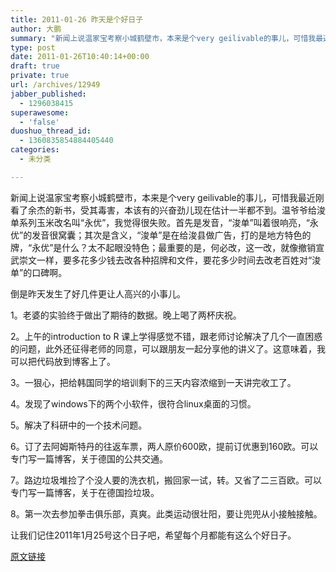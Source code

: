 ```yaml
---
title: 2011-01-26 昨天是个好日子
author: 大鹏
summary: "新闻上说温家宝考察小城鹤壁市，本来是个very geilivable的事儿，可惜我最近刚看了余杰的新书，受其毒害，本该有的兴奋劲儿现在估计一半都不到。温爷爷给浚单系列玉米改名叫“永优”，我觉得很失败。首先是发音，“浚单”叫着很响亮，“永优”的发音很窝囊；其次是含义，“浚单”是在给浚县做广告，打的是地方特色的牌，“永优”是什么？太不起眼没特色；最重要的是，何必改，这一改，就像撤销宣武崇文一样，要多花多少钱去改各种招牌和文件，要花多少时间去改老百姓对“浚单”的口碑啊。"
type: post
date: 2011-01-26T10:40:14+00:00
draft: true
private: true
url: /archives/12949
jabber_published:
  - 1296038415
superawesome:
  - 'false'
duoshuo_thread_id:
  - 1360835854884405440
categories:
  - 未分类

---
```

新闻上说温家宝考察小城鹤壁市，本来是个very geilivable的事儿，可惜我最近刚看了余杰的新书，受其毒害，本该有的兴奋劲儿现在估计一半都不到。温爷爷给浚单系列玉米改名叫“永优”，我觉得很失败。首先是发音，“浚单”叫着很响亮，“永优”的发音很窝囊；其次是含义，“浚单”是在给浚县做广告，打的是地方特色的牌，“永优”是什么？太不起眼没特色；最重要的是，何必改，这一改，就像撤销宣武崇文一样，要多花多少钱去改各种招牌和文件，要花多少时间去改老百姓对“浚单”的口碑啊。

倒是昨天发生了好几件更让人高兴的小事儿。

1。老婆的实验终于做出了期待的数据。晚上喝了两杯庆祝。

2。上午的introduction to R 课上学得感觉不错，跟老师讨论解决了几个一直困惑的问题，此外还征得老师的同意，可以跟朋友一起分享他的讲义了。这意味着，我可以把代码放到博客上了。

3。一狠心，把给韩国同学的培训剩下的三天内容浓缩到一天讲完收工了。

4。发现了windows下的两个小软件，很符合linux桌面的习惯。

5。解决了科研中的一个技术问题。

6。订了去阿姆斯特丹的往返车票，两人原价600欧，提前订优惠到160欧。可以专门写一篇博客，关于德国的公共交通。

7。路边垃圾堆捡了个没人要的洗衣机，搬回家一试，转。又省了二三百欧。可以专门写一篇博客，关于在德国捡垃圾。

8。第一次去参加拳击俱乐部，真爽。此类运动很壮阳，要让兜兜从小接触接触。

让我们记住2011年1月25号这个日子吧，希望每个月都能有这么个好日子。

[原文链接](http://dapengde.com/archives/12949)

